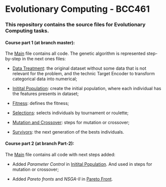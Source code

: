 <h1> Evolutionary Computing - BCC461 </h1>
<h3> This repository contains the source files for Evolutionary Computing tasks.</h3>

<h4>Course part 1 (at branch master):</h4>
The <a href="https://github.com/lrssv/ComputacaoEvolutiva/blob/master/Data_treatment.ipynb">Main</a> file contains all code. The genetic algorithm is represented step-by-step in the next ones files:

* <a href="https://github.com/lrssv/ComputacaoEvolutiva/blob/master/Data_treatment.ipynb">Data Treatment</a>: the original dataset without some data that is not relevant for the problem, and the technic Target Encoder to transform categorical data into numerical;

* <a href="https://github.com/lrssv/ComputacaoEvolutiva/blob/master/Initial_population.ipynb">Initital Population</a>: create the initial population, where each individual has the features presents in dataset;

* <a href="https://github.com/lrssv/ComputacaoEvolutiva/blob/master/Fitness.ipynb">Fitness</a>: defines the fitness;

* <a href="https://github.com/lrssv/ComputacaoEvolutiva/blob/master/Pop_Management.ipynb">Selections</a>: selects individuals by tournament or roulette;

* <a href="https://github.com/lrssv/ComputacaoEvolutiva/blob/master/MutationandCrossover.ipynb">Mutation and Crossover</a>: steps for mutation or crossover;

* <a href="https://github.com/lrssv/ComputacaoEvolutiva/blob/master/Survivors.ipynb">Survivors</a>: the next generation of the bests individuals.

<h4>Course part 2 (at branch Part-2):</h4>

The <a href="https://github.com/lrssv/ComputacaoEvolutiva/tree/Part-2">Main</a> file contains all code with next steps added:

* Added _Parameter Control_ in <a href="https://github.com/lrssv/ComputacaoEvolutiva/blob/Part-2/Initial_population.ipynb">Initital Population</a>. And used in steps for mutation or crossover;

* Added _Pareto fronts_ and _NSGA-II_ in <a href="https://github.com/lrssv/ComputacaoEvolutiva/blob/Part-2/Pareto_front.ipynb">Pareto Front</a>. 
